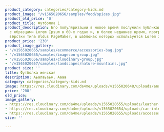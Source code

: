 ```yaml
---
product_category: categories/category-kids.md
product_image: "/v1565020656/samples/food/spices.jpg"
product_old_price: '0'
product_title: Футболка 1
product_description: Его популяризации в новое время послужили публикация листов Letraset
  с образцами Lorem Ipsum в 60-х годах и, в более недавнее время, программы электронной
  вёрстки типа Aldus PageMaker, в шаблонах которых используется Lorem Ipsum.
product_price: '230'
product_image_gallery:
- "/v1565020655/samples/ecommerce/accessories-bag.jpg"
- "/v1565020655/samples/imagecon-group.jpg"
- "/v1565020656/samples/cloudinary-group.jpg"
- "/v1565020657/samples/landscapes/nature-mountains.jpg"
product_size: ''
title: Футболка женская
description: Аьалаьаьм. Аааа
category: categories/category-kids.md
image: https://res.cloudinary.com/da4me/uploads/v1565020648/uploads/analog-classic.jpg
price: '200'
old_price: 
image_gallery:
- https://res.cloudinary.com/da4me/uploads/v1565020655/uploads/leather-bag-gray.jpg
- https://res.cloudinary.com/da4me/uploads/v1565020654/uploads/car-interior-design.jpg
- https://res.cloudinary.com/da4me/uploads/v1565020655/uploads/accessories-bag.jpg
size: ''

---
```

